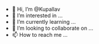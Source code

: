 - 👋 Hi, I’m @Kupallav
- 👀 I’m interested in ...
- 🌱 I’m currently learning ...
- 💞️ I’m looking to collaborate on ...
- 📫 How to reach me ...

<!---
Kupallav/Kupallav is a ✨ special ✨ repository because its `README.md` (this file) appears on your GitHub profile.
You can click the Preview link to take a look at your changes.
--->

